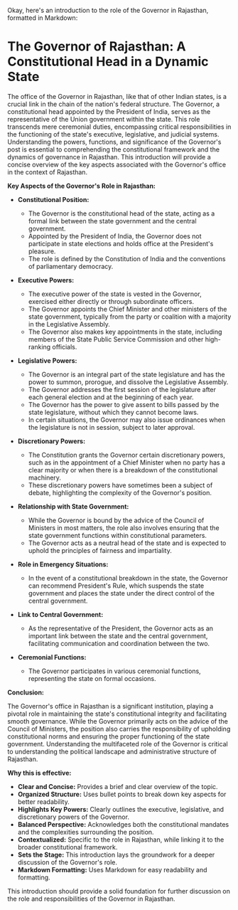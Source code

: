 Okay, here's an introduction to the role of the Governor in Rajasthan, formatted in Markdown:

# The Governor of Rajasthan: A Constitutional Head in a Dynamic State

The office of the Governor in Rajasthan, like that of other Indian states, is a crucial link in the chain of the nation's federal structure. The Governor, a constitutional head appointed by the President of India, serves as the representative of the Union government within the state. This role transcends mere ceremonial duties, encompassing critical responsibilities in the functioning of the state's executive, legislative, and judicial systems. Understanding the powers, functions, and significance of the Governor's post is essential to comprehending the constitutional framework and the dynamics of governance in Rajasthan. This introduction will provide a concise overview of the key aspects associated with the Governor's office in the context of Rajasthan.

**Key Aspects of the Governor's Role in Rajasthan:**

*   **Constitutional Position:**
    *   The Governor is the constitutional head of the state, acting as a formal link between the state government and the central government.
    *   Appointed by the President of India, the Governor does not participate in state elections and holds office at the President's pleasure.
    *   The role is defined by the Constitution of India and the conventions of parliamentary democracy.

*   **Executive Powers:**
    *   The executive power of the state is vested in the Governor, exercised either directly or through subordinate officers.
    *   The Governor appoints the Chief Minister and other ministers of the state government, typically from the party or coalition with a majority in the Legislative Assembly.
    *   The Governor also makes key appointments in the state, including members of the State Public Service Commission and other high-ranking officials.

*   **Legislative Powers:**
    *   The Governor is an integral part of the state legislature and has the power to summon, prorogue, and dissolve the Legislative Assembly.
    *   The Governor addresses the first session of the legislature after each general election and at the beginning of each year.
    *   The Governor has the power to give assent to bills passed by the state legislature, without which they cannot become laws.
    *   In certain situations, the Governor may also issue ordinances when the legislature is not in session, subject to later approval.

*   **Discretionary Powers:**
    *   The Constitution grants the Governor certain discretionary powers, such as in the appointment of a Chief Minister when no party has a clear majority or when there is a breakdown of the constitutional machinery.
    *   These discretionary powers have sometimes been a subject of debate, highlighting the complexity of the Governor's position.

*   **Relationship with State Government:**
    *   While the Governor is bound by the advice of the Council of Ministers in most matters, the role also involves ensuring that the state government functions within constitutional parameters.
    *   The Governor acts as a neutral head of the state and is expected to uphold the principles of fairness and impartiality.

*   **Role in Emergency Situations:**
    *   In the event of a constitutional breakdown in the state, the Governor can recommend President's Rule, which suspends the state government and places the state under the direct control of the central government.

*   **Link to Central Government:**
    *   As the representative of the President, the Governor acts as an important link between the state and the central government, facilitating communication and coordination between the two.

*   **Ceremonial Functions:**
    *   The Governor participates in various ceremonial functions, representing the state on formal occasions.

**Conclusion:**

The Governor's office in Rajasthan is a significant institution, playing a pivotal role in maintaining the state's constitutional integrity and facilitating smooth governance. While the Governor primarily acts on the advice of the Council of Ministers, the position also carries the responsibility of upholding constitutional norms and ensuring the proper functioning of the state government. Understanding the multifaceted role of the Governor is critical to understanding the political landscape and administrative structure of Rajasthan.

**Why this is effective:**

*   **Clear and Concise:** Provides a brief and clear overview of the topic.
*   **Organized Structure:** Uses bullet points to break down key aspects for better readability.
*   **Highlights Key Powers:** Clearly outlines the executive, legislative, and discretionary powers of the Governor.
*   **Balanced Perspective:** Acknowledges both the constitutional mandates and the complexities surrounding the position.
*   **Contextualized:** Specific to the role in Rajasthan, while linking it to the broader constitutional framework.
*   **Sets the Stage:** This introduction lays the groundwork for a deeper discussion of the Governor's role.
*   **Markdown Formatting:** Uses Markdown for easy readability and formatting.

This introduction should provide a solid foundation for further discussion on the role and responsibilities of the Governor in Rajasthan.
